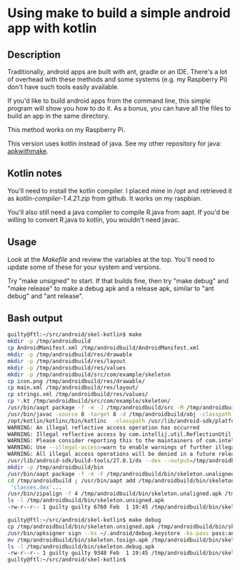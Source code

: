 
# Using make to build a simple android app with kotlin

## Description

Traditionally, android apps are built with ant, gradle or an IDE. There's
a lot of overhead with these methods and some systems (e.g. my Raspberry Pi)
don't have such tools easily available.

If you'd like to build android apps from the command line, this simple program
will show you how to do it. As a bonus, you can have all the files to build an
app in the same directory.

This method works on my Raspberry Pi.

This version uses kotlin instead of java. See my other repository for java:
[apkwithmake](https://github.com/sanjayrao77/apkwithmake).

## Kotlin notes

You'll need to install the kotlin compiler. I placed mine in /opt and
retrieved it as *kotlin-compiler-1.4.21.zip* from github. It works on
my raspbian.

You'll also still need a java compiler to compile R.java from aapt. If
you'd be willing to convert R.java to kotlin, you wouldn't need javac.

## Usage

Look at the *Makefile* and review the variables at the top. You'll need
to update some of these for your system and versions.

Try "make unsigned" to start. If that builds fine, then try "make debug"
and "make release" to make a debug apk and a release apk, similar to
"ant debug" and "ant release".

## Bash output
```bash
guilty@ftl:~/src/android/skel-kotlin$ make
mkdir -p /tmp/androidbuild
cp AndroidManifest.xml /tmp/androidbuild/AndroidManifest.xml
mkdir -p /tmp/androidbuild/res/drawable
mkdir -p /tmp/androidbuild/res/layout
mkdir -p /tmp/androidbuild/res/values
mkdir -p /tmp/androidbuild/src/com/example/skeleton
cp icon.png /tmp/androidbuild/res/drawable/
cp main.xml /tmp/androidbuild/res/layout/
cp strings.xml /tmp/androidbuild/res/values/
cp *.kt /tmp/androidbuild/src/com/example/skeleton/
/usr/bin/aapt package -f -m -J /tmp/androidbuild/src -M /tmp/androidbuild/AndroidManifest.xml -S /tmp/androidbuild/res -I /usr/lib/android-sdk/platforms/android-19/android.jar
/usr/bin/javac -source 8 -target 8 -d /tmp/androidbuild/obj -classpath /tmp/androidbuild/src -bootclasspath /usr/lib/android-sdk/platforms/android-19/android.jar /tmp/androidbuild/src/com/example/skeleton/*.java
/opt/kotlin/kotlinc/bin/kotlinc  -classpath /usr/lib/android-sdk/platforms/android-19/android.jar:/tmp/androidbuild/obj/com/example/skeleton -d /tmp/androidbuild/obj /tmp/androidbuild/src/com/example/skeleton/*.kt
WARNING: An illegal reflective access operation has occurred
WARNING: Illegal reflective access by com.intellij.util.ReflectionUtil to method java.util.ResourceBundle.setParent(java.util.ResourceBundle)
WARNING: Please consider reporting this to the maintainers of com.intellij.util.ReflectionUtil
WARNING: Use --illegal-access=warn to enable warnings of further illegal reflective access operations
WARNING: All illegal access operations will be denied in a future release
/usr/lib/android-sdk/build-tools/27.0.1/dx --dex --output=/tmp/androidbuild/classes.dex /tmp/androidbuild/obj
mkdir -p /tmp/androidbuild/bin
/usr/bin/aapt package -f -m -F /tmp/androidbuild/bin/skeleton.unaligned.apk -M /tmp/androidbuild/AndroidManifest.xml -S /tmp/androidbuild/res -I /usr/lib/android-sdk/platforms/android-19/android.jar
cd /tmp/androidbuild ; /usr/bin/aapt add /tmp/androidbuild/bin/skeleton.unaligned.apk classes.dex
 'classes.dex'...
/usr/bin/zipalign -f 4 /tmp/androidbuild/bin/skeleton.unaligned.apk /tmp/androidbuild/bin/skeleton.unsigned.apk
ls -l /tmp/androidbuild/bin/skeleton.unsigned.apk
-rw-r--r-- 1 guilty guilty 6760 Feb  1 19:45 /tmp/androidbuild/bin/skeleton.unsigned.apk

guilty@ftl:~/src/android/skel-kotlin$ make debug
cp /tmp/androidbuild/bin/skeleton.unsigned.apk /tmp/androidbuild/bin/skeleton.tosign.apk
/usr/bin/apksigner sign --ks ~/.android/debug.keystore -ks-pass pass:android /tmp/androidbuild/bin/skeleton.tosign.apk
mv /tmp/androidbuild/bin/skeleton.tosign.apk /tmp/androidbuild/bin/skeleton.debug.apk
ls -l /tmp/androidbuild/bin/skeleton.debug.apk
-rw-r--r-- 1 guilty guilty 9348 Feb  1 19:45 /tmp/androidbuild/bin/skeleton.debug.apk
guilty@ftl:~/src/android/skel-kotlin$ 
```
